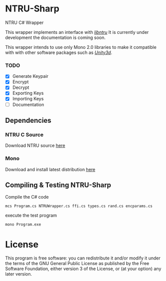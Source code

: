 # NTRU-Sharp
NTRU C# Wrapper

This wrapper implements an interface with [*libntru*](https://tbuktu.github.io/ntru/) It is currently under development the documentation is coming soon.

This wrapper intends to use only Mono 2.0  libraries to make it compatible with with other software packages such as [*Unity3d*](http://unity3d.com/).

### TODO
- [x] Generate Keypair
- [x] Encrypt
- [x] Decrypt
- [x] Exporting Keys
- [x] Importing Keys
- [ ] Documentation

## Dependencies

### NTRU C Source

Download NTRU source [here](https://github.com/tbuktu/libntru)

### Mono

Download and install latest distribution [here](http://www.mono-project.com/download/)

## Compiling & Testing NTRU-Sharp

Compile the C# code

`mcs Program.cs NTRUWrapper.cs ffi.cs types.cs rand.cs encparams.cs`

execute the test program

`mono Program.exe`

# License

This program is free software: you can redistribute it and/or modify it under the terms of the GNU General Public License as published by the Free Software Foundation, either version 3 of the License, or (at your option) any later version.
